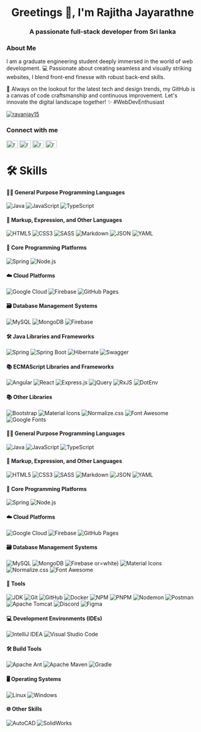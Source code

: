 <h1 align="center">Greetings 👋, I'm Rajitha Jayarathne</h1>
<h3 align="center">A passionate full-stack developer from Sri lanka</h3>
<h3 align="left">About Me</h3>
<p align="left">
  I am a graduate engineering student deeply immersed in the world of web development. 💻 Passionate about creating seamless and visually striking websites, I blend front-end finesse with robust back-end skills.

🚀 Always on the lookout for the latest tech and design trends, my GitHub is a canvas of code craftsmanship and continuous improvement. Let's innovate the digital landscape together! ✨ #WebDevEnthusiast
</p>

<p align="left"> <a href="https://twitter.com/rayanjay15" target="blank"><img src="https://img.shields.io/twitter/follow/rayanjay15?logo=twitter&style=for-the-badge" alt="rayanjay15" /></a> </p>

<h3 align="left">Connect with me</h3>
<p align="left">
<a href="https://twitter.com/rayanjay15" target="blank"><img align="center" src="https://raw.githubusercontent.com/rahuldkjain/github-profile-readme-generator/master/src/images/icons/Social/twitter.svg" alt="rayanjay15" height="20" width="30" /></a>
<a href="https://linkedin.com/in/rayanjay15" target="blank"><img align="center" src="https://raw.githubusercontent.com/rahuldkjain/github-profile-readme-generator/master/src/images/icons/Social/linked-in-alt.svg" alt="rayanjay15" height="20" width="30" /></a>
<a href="https://www.hackerrank.com/rayanjay15" target="blank"><img align="center" src="https://raw.githubusercontent.com/rahuldkjain/github-profile-readme-generator/master/src/images/icons/Social/hackerrank.svg" alt="rayanjay15" height="20" width="30" /></a>
<a href="https://www.leetcode.com/rayanjay15" target="blank"><img align="center" src="https://raw.githubusercontent.com/rahuldkjain/github-profile-readme-generator/master/src/images/icons/Social/leet-code.svg" alt="rayanjay15" height="20" width="30" /></a>
</p>
<h1>                                        </h1>

# 🛠️ Skills

#### 👨‍💻 General Purpose Programming Languages
![Java](https://img.shields.io/badge/Java-%23ED8B00.svg?&style=for-the-badge&logo=java&logoColor=white)
![JavaScript](https://img.shields.io/badge/JavaScript-%23323330.svg?&style=for-the-badge&logo=javascript&logoColor=%23F7DF1E)
![TypeScript](https://img.shields.io/badge/TypeScript-%2320232A.svg?&style=for-the-badge&logo=typescript&logoColor=%3178C6)


#### 🎨 Markup, Expression, and Other Languages
![HTML5](https://img.shields.io/badge/HTML5-%23E34F26.svg?&style=for-the-badge&logo=html5&logoColor=white)
![CSS3](https://img.shields.io/badge/CSS3-%231572B6.svg?&style=for-the-badge&logo=css3&logoColor=white)
![SASS](https://img.shields.io/badge/SASS-%23CC6699.svg?&style=for-the-badge&logo=sass&logoColor=white)
![Markdown](https://img.shields.io/badge/Markdown-%23000000.svg?&style=for-the-badge&logo=markdown&logoColor=white)
![JSON](https://img.shields.io/badge/JSON-%23000000.svg?&style=for-the-badge&logo=json&logoColor=white)
![YAML](https://img.shields.io/badge/YAML-%231A202C.svg?&style=for-the-badge&logo=yaml&logoColor=white)

#### 🚀 Core Programming Platforms
![Spring](https://img.shields.io/badge/Spring-%236DB33F.svg?&style=for-the-badge&logo=spring&logoColor=white)
![Node.js](https://img.shields.io/badge/Node.js-%23339933.svg?&style=for-the-badge&logo=node.js&logoColor=white)

#### ☁️ Cloud Platforms
![Google Cloud](https://img.shields.io/badge/Google_Cloud-%234285F4.svg?&style=for-the-badge&logo=google-cloud&logoColor=white)
![Firebase](https://img.shields.io/badge/Firebase-%23FFCA28.svg?&style=for-the-badge&logo=firebase&logoColor=black)
![GitHub Pages](https://img.shields.io/badge/GitHub_Pages-%23181717.svg?&style=for-the-badge&logo=github&logoColor=white)

#### 🗃️ Database Management Systems
![MySQL](https://img.shields.io/badge/MySQL-%234479A1.svg?&style=for-the-badge&logo=mysql&logoColor=white)
![MongoDB](https://img.shields.io/badge/MongoDB-%2347A248.svg?&style=for-the-badge&logo=mongodb&logoColor=white)
![Firebase](https://img.shields.io/badge/Firebase-%23FFCA28.svg?&style=for-the-badge&logo=firebase&logoColor=black)

#### 🛠️ Java Libraries and Frameworks
![Spring](https://img.shields.io/badge/Spring-%236DB33F.svg?&style=for-the-badge&logo=spring&logoColor=white)
![Spring Boot](https://img.shields.io/badge/Spring_Boot-%236DB33F.svg?&style=for-the-badge&logo=spring-boot&logoColor=white)
![Hibernate](https://img.shields.io/badge/Hibernate-%23339933.svg?&style=for-the-badge&logo=hibernate&logoColor=white)
![Swagger](https://img.shields.io/badge/Swagger-%2385EA2D.svg?&style=for-the-badge&logo=swagger&logoColor=black)

#### 📚 ECMAScript Libraries and Frameworks
![Angular](https://img.shields.io/badge/Angular-%23DD0031.svg?&style=for-the-badge&logo=angular&logoColor=white)
![React](https://img.shields.io/badge/React-%2361DAFB.svg?&style=for-the-badge&logo=react&logoColor=black)
![Express.js](https://img.shields.io/badge/Express.js-%23404D59.svg?&style=for-the-badge&logo=express&logoColor=%2361DAFB)
![jQuery](https://img.shields.io/badge/jQuery-%230769AD.svg?&style=for-the-badge&logo=jquery&logoColor=white)
![RxJS](https://img.shields.io/badge/RxJS-%23B7178C.svg?&style=for-the-badge&logo=reactivex&logoColor=white)
![DotEnv](https://img.shields.io/badge/DotEnv-%235C812F.svg?&style=for-the-badge&logo=dotenv&logoColor=white)

#### 📚 Other Libraries
![Bootstrap](https://img.shields.io/badge/Bootstrap-%23563D7C.svg?&style=for-the-badge&logo=bootstrap&logoColor=white)
![Material Icons](https://img.shields.io/badge/Material_Icons-%232196F3.svg?&style=for-the-badge&logo=material-design-icons&logoColor=white)
![Normalize.css](https://img.shields.io/badge/Normalize.css-%23352A31.svg?&style=for-the-badge&logo=github&logoColor=white)
![Font Awesome](https://img.shields.io/badge/Font_Awesome-%23333.svg?&style=for-the-badge&logo=font-awesome&logoColor=white)
![Google Fonts](https://img.shields.io/badge/Google_Fonts-%234285F4.svg?&style=for-the-badge&logo=google-fonts&logoColor=white)


#### 👨‍💻 General Purpose Programming Languages
![Java](https://img.shields.io/badge/Java-%23ED8B00.svg?&style=for-the-badge&logo=java&logoColor=white)
![JavaScript](https://img.shields.io/badge/JavaScript-%23323330.svg?&style=for-the-badge&logo=javascript&logoColor=%23F7DF1E)
![TypeScript](https://img.shields.io/badge/TypeScript-%2320232A.svg?&style=for-the-badge&logo=typescript&logoColor=%3178C6)

#### 🎨 Markup, Expression, and Other Languages
![HTML5](https://img.shields.io/badge/HTML5-%23E34F26.svg?&style=for-the-badge&logo=html5&logoColor=white)
![CSS3](https://img.shields.io/badge/CSS3-%231572B6.svg?&style=for-the-badge&logo=css3&logoColor=white)
![SASS](https://img.shields.io/badge/SASS-%23CC6699.svg?&style=for-the-badge&logo=sass&logoColor=white)
![Markdown](https://img.shields.io/badge/Markdown-%23000000.svg?&style=for-the-badge&logo=markdown&logoColor=white)
![JSON](https://img.shields.io/badge/JSON-%23000000.svg?&style=for-the-badge&logo=json&logoColor=white)
![YAML](https://img.shields.io/badge/YAML-%231A202C.svg?&style=for-the-badge&logo=yaml&logoColor=white)

#### 🚀 Core Programming Platforms
![Spring](https://img.shields.io/badge/Spring-%236DB33F.svg?&style=for-the-badge&logo=spring&logoColor=white)
![Node.js](https://img.shields.io/badge/Node.js-%23339933.svg?&style=for-the-badge&logo=node.js&logoColor=white)

#### ☁️ Cloud Platforms
![Google Cloud](https://img.shields.io/badge/Google_Cloud-%234285F4.svg?&style=for-the-badge&logo=google-cloud&logoColor=white)
![Firebase](https://img.shields.io/badge/Firebase-%23FFCA28.svg?&style=for-the-badge&logo=firebase&logoColor=black)
![GitHub Pages](https://img.shields.io/badge/GitHub_Pages-%23181717.svg?&style=for-the-badge&logo=github&logoColor=white)

#### 🗃️ Database Management Systems
![MySQL](https://img.shields.io/badge/MySQL-%234479A1.svg?&style=for-the-badge&logo=mysql&logoColor=white)
![MongoDB](https://img.shields.io/badge/MongoDB-%2347A248.svg?&style=for-the-badge&logo=mongodb&logoColor=white)
![Firebase](https://img.shields.io/badge/Firebase-%23FFCA28.svg?&style=for-the-badge&logo=firebase&logoColor=black)
or=white)
![Material Icons](https://img.shields.io/badge/Material_Icons-%232196F3.svg?&style=for-the-badge&logo=material-design-icons&logoColor=white)
![Normalize.css](https://img.shields.io/badge/Normalize.css-%23352A31.svg?&style=for-the-badge&logo=github&logoColor=white)
![Font Awesome](https://img.shields.io/badge/Font_Awesome-%23333.svg?&style=for-the-badge&logo=font-awesome&logoColor=white)




#### 🔧 Tools

![JDK](https://img.shields.io/badge/JDK-%23EA3E3E.svg?&style=for-the-badge&logo=java&logoColor=white)
![Git](https://img.shields.io/badge/Git-%23F05032.svg?&style=for-the-badge&logo=git&logoColor=white)
![GitHub](https://img.shields.io/badge/GitHub-%23181717.svg?&style=for-the-badge&logo=github&logoColor=white)
![Docker](https://img.shields.io/badge/Docker-%232496ED.svg?&style=for-the-badge&logo=docker&logoColor=white)
![NPM](https://img.shields.io/badge/NPM-%23CB3837.svg?&style=for-the-badge&logo=npm&logoColor=white)
![PNPM](https://img.shields.io/badge/PNPM-%23F53828.svg?&style=for-the-badge&logo=pnpm&logoColor=white)
![Nodemon](https://img.shields.io/badge/Nodemon-%232496ED.svg?&style=for-the-badge&logo=nodemon&logoColor=white)
![Postman](https://img.shields.io/badge/Postman-%23FF6C37.svg?&style=for-the-badge&logo=postman&logoColor=white)
![Apache Tomcat](https://img.shields.io/badge/Apache_Tomcat-%23F8DC75.svg?&style=for-the-badge&logo=apache&logoColor=black)
![Discord](https://img.shields.io/badge/Discord-%237289DA.svg?&style=for-the-badge&logo=discord&logoColor=white)
![Figma](https://img.shields.io/badge/Figma-%23F24E1E.svg?&style=for-the-badge&logo=figma&logoColor=white)

#### 💻 Development Environments (IDEs)

![IntelliJ IDEA](https://img.shields.io/badge/IntelliJ_IDEA-%23000000.svg?&style=for-the-badge&logo=intellij-idea&logoColor=white)
![Visual Studio Code](https://img.shields.io/badge/Visual_Studio_Code-%23007ACC.svg?&style=for-the-badge&logo=visual-studio-code&logoColor=white)

#### 🛠️ Build Tools

![Apache Ant](https://img.shields.io/badge/Apache_Ant-%23A81C7D.svg?&style=for-the-badge&logo=apache-ant&logoColor=white)
![Apache Maven](https://img.shields.io/badge/Apache_Maven-%23C71A36.svg?&style=for-the-badge&logo=apache-maven&logoColor=white)
![Gradle](https://img.shields.io/badge/Gradle-%23002326.svg?&style=for-the-badge&logo=gradle&logoColor=white)

#### 🖥️ Operating Systems

![Linux](https://img.shields.io/badge/Linux-%23FCC624.svg?&style=for-the-badge&logo=linux&logoColor=black)
![Windows](https://img.shields.io/badge/Windows-%230078D6.svg?&style=for-the-badge&logo=windows&logoColor=white)

#### 🌐 Other Skills

![AutoCAD](https://img.shields.io/badge/AutoCAD-%23FF8C00.svg?&style=for-the-badge&logo=autocad&logoColor=white)
![SolidWorks](https://img.shields.io/badge/SolidWorks-%23E60000.svg?&style=for-the-badge&logo=solidworks&logoColor=white)













